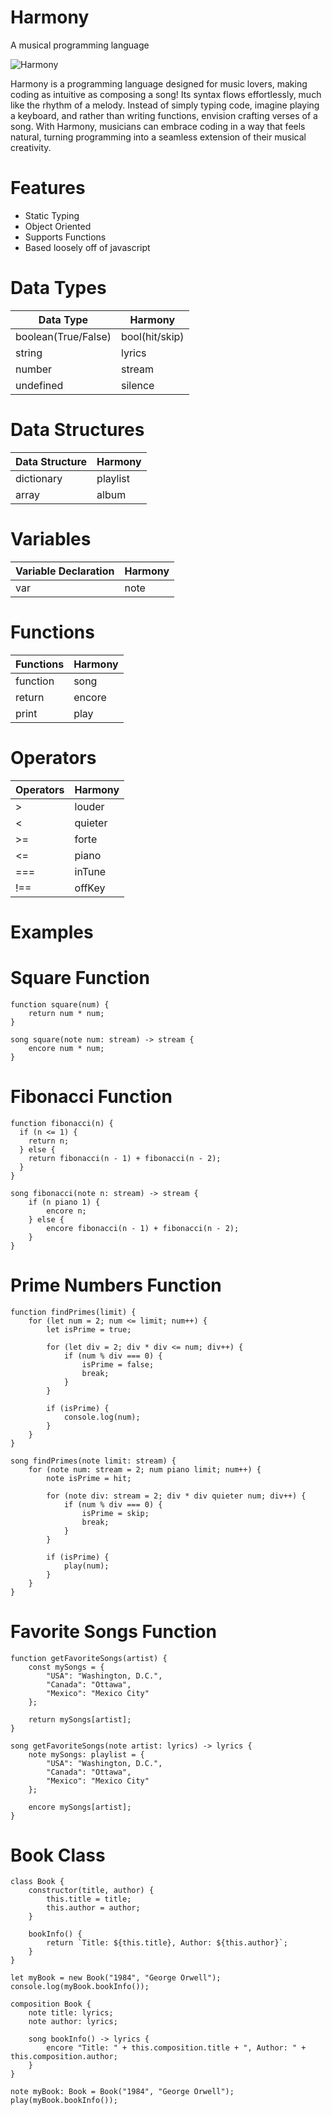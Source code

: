 # Harmony

A musical programming language

![Harmony](https://github.com/user-attachments/assets/4f93782f-74a6-47a5-9e81-b37b6b349e9b)

Harmony is a programming language designed for music lovers, making coding as intuitive as composing a song! Its syntax flows effortlessly, much like the rhythm of a melody. Instead of simply typing code, imagine playing a keyboard, and rather than writing functions, envision crafting verses of a song. With Harmony, musicians can embrace coding in a way that feels natural, turning programming into a seamless extension of their musical creativity.

# Features

- Static Typing
- Object Oriented
- Supports Functions
- Based loosely off of javascript

# Data Types

| Data Type           | Harmony        |
| ------------------- | -------------- |
| boolean(True/False) | bool(hit/skip) |
| string              | lyrics         |
| number              | stream         |
| undefined           | silence        |

# Data Structures

| Data Structure | Harmony  |
| -------------- | -------- |
| dictionary     | playlist |
| array          | album    |

# Variables

| Variable Declaration | Harmony |
| -------------------- | ------- |
| var                  | note    |

# Functions

| Functions | Harmony |
| --------- | ------- |
| function  | song    |
| return    | encore  |
| print     | play    |

# Operators

| Operators | Harmony |
| --------- | ------- |
| >         | louder  |
| <         | quieter |
| >=        | forte   |
| <=        | piano   |
| ===       | inTune  |
| !==       | offKey  |

# Examples

# Square Function

```
function square(num) {
    return num * num;
}
```

```
song square(note num: stream) -> stream {
    encore num * num;
}
```

# Fibonacci Function

```
function fibonacci(n) {
  if (n <= 1) {
    return n;
  } else {
    return fibonacci(n - 1) + fibonacci(n - 2);
  }
}
```

```
song fibonacci(note n: stream) -> stream {
    if (n piano 1) {
        encore n;
    } else {
        encore fibonacci(n - 1) + fibonacci(n - 2);
    }
}
```

# Prime Numbers Function

```
function findPrimes(limit) {
    for (let num = 2; num <= limit; num++) {
        let isPrime = true;

        for (let div = 2; div * div <= num; div++) {
            if (num % div === 0) {
                isPrime = false;
                break;
            }
        }

        if (isPrime) {
            console.log(num);
        }
    }
}

```

```
song findPrimes(note limit: stream) {
    for (note num: stream = 2; num piano limit; num++) {
        note isPrime = hit;

        for (note div: stream = 2; div * div quieter num; div++) {
            if (num % div === 0) {
                isPrime = skip;
                break;
            }
        }

        if (isPrime) {
            play(num);
        }
    }
}
```

# Favorite Songs Function

```
function getFavoriteSongs(artist) {
    const mySongs = {
        "USA": "Washington, D.C.",
        "Canada": "Ottawa",
        "Mexico": "Mexico City"
    };

    return mySongs[artist];
}
```

```
song getFavoriteSongs(note artist: lyrics) -> lyrics {
    note mySongs: playlist = {
        "USA": "Washington, D.C.",
        "Canada": "Ottawa",
        "Mexico": "Mexico City"
    };

    encore mySongs[artist];
}
```

# Book Class

```
class Book {
    constructor(title, author) {
        this.title = title;
        this.author = author;
    }

    bookInfo() {
        return `Title: ${this.title}, Author: ${this.author}`;
    }
}

let myBook = new Book("1984", "George Orwell");
console.log(myBook.bookInfo());
```

```
composition Book {
    note title: lyrics;
    note author: lyrics;

    song bookInfo() -> lyrics {
        encore "Title: " + this.composition.title + ", Author: " + this.composition.author;
    }
}

note myBook: Book = Book("1984", "George Orwell");
play(myBook.bookInfo());

```
